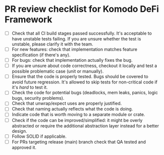 # PR review checklist for Komodo DeFi Framework

- [ ] Check that all CI build stages passed successfully. It's acceptable to have unstable tests failing. If you are unsure whether
the test is unstable, please clarify it with the team.
- [ ] For new features: check that implementation matches feature specification (if there's any).
- [ ] For bugs: check that implementation actually fixes the bug.
- [ ] If you are unsure about code correctness, checkout it locally and test a possible problematic case (unit or manually).
- [ ] Ensure that the code is properly tested. Bugs should be covered to avoid future regression. It's allowed to skip tests for non-critical code if it's *hard* to test it.
- [ ] Check the code for potential bugs (deadlocks, mem leaks, panics, logic bugs, security problems).
- [ ] Check that unwrap/expect uses are properly justified.
- [ ] Check that naming actually reflects what the code is doing.
- [ ] Indicate code that is worth moving to a separate module or crate.
- [ ] Check if the code can be improved/simplified: it might be overly abstracted or require the additional abstraction layer instead for a better design.
- [ ] Follow SOLID if applicable.
- [ ] For PRs targeting release (main) branch check that QA tested and approved it.
